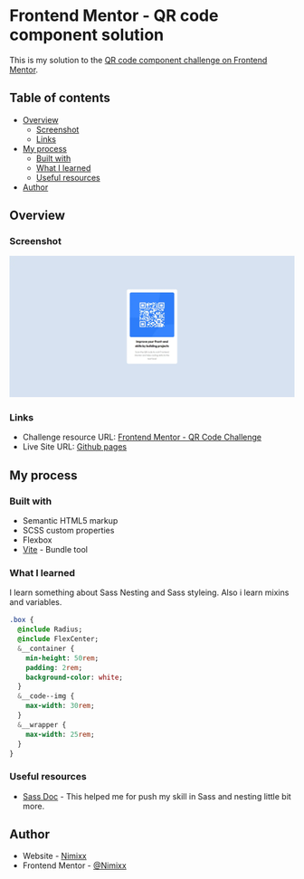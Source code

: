 # Frontend Mentor - QR code component solution

This is my solution to the [QR code component challenge on Frontend Mentor](https://www.frontendmentor.io/challenges/qr-code-component-iux_sIO_H).

## Table of contents

- [Overview](#overview)
  - [Screenshot](#screenshot)
  - [Links](#links)
- [My process](#my-process)
  - [Built with](#built-with)
  - [What I learned](#what-i-learned)
  - [Useful resources](#useful-resources)
- [Author](#author)

## Overview

### Screenshot

![](./screenshot.webp)

### Links

- Challenge resource URL: [Frontend Mentor - QR Code Challenge](https://your-solution-url.com)
- Live Site URL: [Github pages](https://your-live-site-url.com)

## My process

### Built with

- Semantic HTML5 markup
- SCSS custom properties
- Flexbox
- [Vite](https://vitejs.dev/) - Bundle tool

### What I learned

I learn something about Sass Nesting and Sass styleing. Also i learn mixins and variables.

```Sass
.box {
  @include Radius;
  @include FlexCenter;
  &__container {
    min-height: 50rem;
    padding: 2rem;
    background-color: white;
  }
  &__code--img {
    max-width: 30rem;
  }
  &__wrapper {
    max-width: 25rem;
  }
}
```

### Useful resources

- [Sass Doc](https://sass-lang.com/documentation/style-rules) - This helped me for push my skill in Sass and nesting little bit more.

## Author

- Website - [Nimixx](https://www.your-site.com)
- Frontend Mentor - [@Nimixx](https://www.frontendmentor.io/profile/Nimixx)
